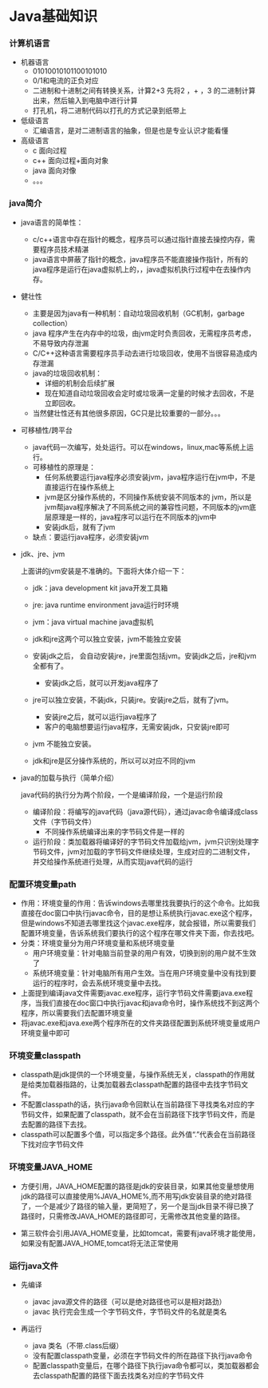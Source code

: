 # Java基础知识

### 计算机语言

- 机器语言
  - 01010010101100101010
  - 0/1和电流的正负对应
  - 二进制和十进制之间有转换关系，计算2+3 先将2 ，+ ，3 的二进制计算出来，然后输入到电脑中进行计算
  - 打孔机，将二进制代码以打孔的方式记录到纸带上
- 低级语言
  - 汇编语言，是对二进制语言的抽象，但是也是专业认识才能看懂
- 高级语言
  - c 面向过程
  - c++ 面向过程+面向对象
  - java 面向对像
  - 。。。

### java简介

- java语言的简单性：
  - c/c++语言中存在指针的概念，程序员可以通过指针直接去操控内存，需要程序员技术精湛
  - java语言中屏蔽了指针的概念，java程序员不能直接操作指针，所有的java程序是运行在java虚拟机上的，，java虚拟机执行过程中在去操作内存。

- 健壮性
  - 主要是因为java有一种机制：自动垃圾回收机制（GC机制，garbage collection）
  - java 程序产生在内存中的垃圾，由jvm定时负责回收，无需程序员考虑，不易导致内存泄漏
  - C/C++这种语言需要程序员手动去进行垃圾回收，使用不当很容易造成内存泄漏
  - java的垃圾回收机制：
    - 详细的机制会后续扩展
    - 现在知道自动垃圾回收会定时或垃圾满一定量的时候才去回收，不是立即回收。
  - 当然健壮性还有其他很多原因，GC只是比较重要的一部分。。。

- 可移植性/跨平台
  - java代码一次编写，处处运行。可以在windows，linux,mac等系统上运行。
  - 可移植性的原理是：
    - 任何系统要运行java程序必须安装jvm，java程序运行在jvm中，不是直接运行在操作系统上
    - jvm是区分操作系统的，不同操作系统安装不同版本的 jvm，所以是jvm帮java程序解决了不同系统之间的兼容性问题，不同版本的jvm底层原理是一样的，java程序可以运行在不同版本的jvm中
    - 安装jdk后，就有了jvm
  - 缺点：要运行java程序，必须安装jvm

- jdk、jre、jvm

  上面讲的jvm安装是不准确的。下面将大体介绍一下：

  - jdk：java development kit        java开发工具箱
  - jre:   java runtime environment     java运行时环境
  - jvm：java virtual machine  java虚拟机

  - jdk和jre这两个可以独立安装，jvm不能独立安装
  - 安装jdk之后， 会自动安装jre，jre里面包括jvm。安装jdk之后，jre和jvm全都有了。
    - 安装jdk之后，就可以开发java程序了
  - jre可以独立安装，不装jdk，只装jre。安装jre之后，就有了jvm。
    - 安装jre之后，就可以运行java程序了
    - 客户的电脑想要运行java程序，无需安装jdk，只安装jre即可
  - jvm 不能独立安装。
  - jdk和jre是区分操作系统的，所以可以对应不同的jvm

- java的加载与执行（简单介绍）

  java代码的执行分为两个阶段，一个是编译阶段，一个是运行阶段

  - 编译阶段：将编写的java代码（java源代码），通过javac命令编译成class文件（字节码文件）
    - 不同操作系统编译出来的字节码文件是一样的
  - 运行阶段：类加载器将编译好的字节码文件加载给jvm，jvm只识别处理字节码文件，jvm对加载的字节码文件继续处理，生成对应的二进制文件，并交给操作系统进行处理，从而实现java代码的运行

### 配置环境变量path

- 作用：环境变量的作用：告诉windows去哪里找我要执行的这个命令。比如我直接在doc窗口中执行javac命令，目的是想让系统执行javac.exe这个程序，但是windows不知道去哪里找这个javac.exe程序，就会报错，所以需要我们配置环境变量，告诉系统我们要执行的这个程序在哪文件夹下面，你去找吧。
- 分类：环境变量分为用户环境变量和系统环境变量
  - 用户环境变量：针对电脑当前登录的用户有效，切换到别的用户就不生效了
  - 系统环境变量：针对电脑所有用户生效。当在用户环境变量中没有找到要运行的程序时，会去系统环境变量中去找。
- 上面提到编译java文件需要javac.exe程序，运行字节码文件需要java.exe程序，当我们直接在doc窗口中执行javac和java命令时，操作系统找不到这两个程序，所以需要我们去配置环境变量
- 将javac.exe和java.exe两个程序所在的文件夹路径配置到系统环境变量或用户环境变量中即可

### 环境变量classpath

- classpath是jdk提供的一个环境变量，与操作系统无关，classpath的作用就是给类加载器指路的，让类加载器去classpath配置的路径中去找字节码文件。
- 不配置classpath的话，执行java命令回默认在当前路径下寻找类名对应的字节码文件，如果配置了classpath，就不会在当前路径下找字节码文件，而是去配置的路径下去找。
- classpath可以配置多个值，可以指定多个路径。此外值“.”代表会在当前路径下找对应字节码文件

### 环境变量JAVA_HOME

- 方便引用，JAVA_HOME配置的路径是jdk的安装目录，如果其他变量想使用jdk的路径可以直接使用%JAVA_HOME%,而不用写jdk安装目录的绝对路径了，一个是减少了路径的输入量，更简短了，另一个是当jdk目录不得已换了路径时，只需修改JAVA_HOME的路径即可，无需修改其他变量的路径。

- 第三软件会引用JAVA_HOME变量，比如tomcat，需要有java环境才能使用，如果没有配置JAVA_HOME,tomcat将无法正常使用

### 运行java文件

- 先编译
  - javac  java源文件的路径（可以是绝对路径也可以是相对路劲）
  - javac 执行完会生成一个字节码文件，字节码文件的名就是类名

- 再运行
  - java 类名（不带.class后缀）
  - 没有配置classpath变量，必须在字节码文件的所在路径下执行java命令
  - 配置classpath变量后，在哪个路径下执行java命令都可以，类加载器都会去classpath配置的路径下面去找类名对应的字节码文件